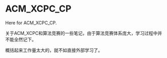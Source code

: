 # ACM_XCPC_CP

Here for ACM_XCPC_CP.

关于ACM_XCPC和算法竞赛的一些笔记，由于算法竞赛体系庞大，学习过程中并不能全然记下。

概括起来工作量太大的，就不如直接外部学习了。
